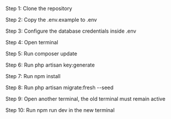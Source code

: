 Step 1: Clone the repository

Step 2: Copy the .env.example to .env

Step 3: Configure the database credentials inside .env

Step 4: Open terminal

Step 5: Run composer update

Step 6: Run php artisan key:generate

Step 7: Run npm install

Step 8: Run php artisan migrate:fresh --seed

Step 9: Open another terminal, the old terminal must remain active

Step 10: Run npm run dev in the new terminal
